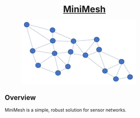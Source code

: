 <h1 align="center"><a href='https://github.com/true-myth/true-myth'>MiniMesh</a></h1>

<img src="logo.jpg"  height="200" style="margin-left: 50%; transform: translate(-200px)" />

## Overview
MiniMesh is a simple, robust solution for sensor networks. 